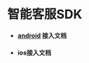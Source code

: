 # 智能客服SDK
* #### [android](https://github.com/highras/infra-edith-sdk/tree/master/android) 接入文档

* #### ios接入文档
